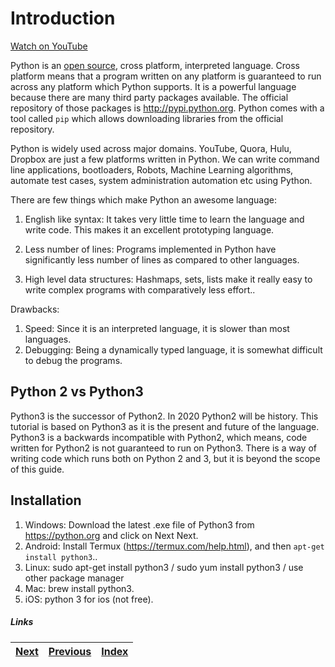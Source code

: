# Introduction

[Watch on YouTube](https://www.youtube.com/watch?v=7wuKDDMb3R4)

Python is an [open source](https://github.com/python/cpython), cross platform, interpreted language. Cross platform means that a program written on any platform is guaranteed to run across any platform which Python supports. It is a powerful language because there are many third party packages available. The official repository of those packages is http://pypi.python.org. Python comes with a tool called `pip` which allows downloading libraries from the official repository.

Python is widely used across major domains. YouTube, Quora, Hulu, Dropbox are just a few platforms written in Python. We can write command line applications, bootloaders, Robots, Machine Learning algorithms, automate test cases, system administration automation etc using Python.

There are few things which make Python an awesome language:

1. English like syntax: It takes very little time to learn the language and write code. This makes it an excellent prototyping language. 

2. Less number of lines: Programs implemented in Python have significantly less number of lines as compared to other languages.

3. High level data structures: Hashmaps, sets, lists make it really easy to write complex programs with comparatively less effort..

Drawbacks:

1. Speed: Since it is an interpreted language, it is slower than most languages. 
2. Debugging: Being a dynamically typed language, it is somewhat difficult to debug the programs.

## Python 2 vs Python3

Python3 is the successor of Python2. In 2020 Python2 will be history. This tutorial is based on Python3 as it is the present and future of the language. Python3 is a backwards incompatible with Python2, which means, code written for Python2 is not guaranteed to run on Python3. There is a way of writing code which runs both on Python 2 and 3, but it is beyond the scope of this guide.


## Installation
1. Windows: Download the latest .exe file of Python3 from https://python.org and click on Next Next.
2. Android: Install Termux (https://termux.com/help.html), and then `apt-get install python3`..
3. Linux: sudo apt-get install python3 / sudo yum install python3 / use other package manager
4. Mac: brew install python3.
1. iOS: python 3 for ios (not free).


##### Links

|[Next](02-more-about-language.md) | [Previous](README.md) |  [Index](~\SUMMARY.md)
| ---- | ---- | ---- |
